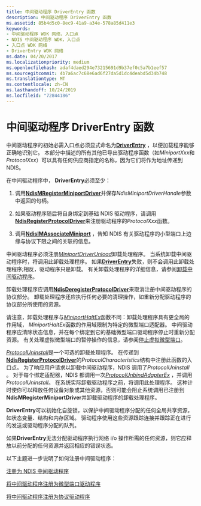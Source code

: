 ```yaml
---
title: 中间驱动程序 DriverEntry 函数
description: 中间驱动程序 DriverEntry 函数
ms.assetid: 85b4d5c0-8ec9-41a9-a34e-578a85d411e3
keywords:
- 中间驱动程序 WDK 网络，入口点
- NDIS 中间驱动程序 WDK，入口点
- 入口点 WDK 网络
- DriverEntry WDK 网络
ms.date: 04/20/2017
ms.localizationpriority: medium
ms.openlocfilehash: adaf4daed294e73215691d9b37ef0c5a7b1eef57
ms.sourcegitcommit: 4b7a6ac7c68e6ad6f27da5d1dc4deabd5d34b748
ms.translationtype: MT
ms.contentlocale: zh-CN
ms.lasthandoff: 10/24/2019
ms.locfileid: "72844186"
---
```

# <a name="intermediate-driver-driverentry-function"></a>中间驱动程序 DriverEntry 函数





中间驱动程序的初始必需入口点必须显式命名为[**DriverEntry**](https://docs.microsoft.com/windows-hardware/drivers/ddi/wdm/nc-wdm-driver_initialize) ，以便加载程序能够正确地识别它。 本部分中描述的所有其他已导出驱动程序函数（如*MiniportXxx*和*ProtocolXxx*）可以具有任何供应商指定的名称，因为它们将作为地址传递到 NDIS。

在中间驱动程序中， **DriverEntry**必须至少：

1.  调用[**NdisMRegisterMiniportDriver**](https://docs.microsoft.com/windows-hardware/drivers/ddi/ndis/nf-ndis-ndismregisterminiportdriver)并保存*NdisMiniportDriverHandle*参数中返回的句柄。

2.  如果驱动程序随后将自身绑定到基础 NDIS 驱动程序，请调用[**NdisRegisterProtocolDriver**](https://docs.microsoft.com/windows-hardware/drivers/ddi/ndis/nf-ndis-ndisregisterprotocoldriver)来注册驱动程序的*ProtocolXxx*函数。

3.  调用[**NdisIMAssociateMiniport**](https://docs.microsoft.com/windows-hardware/drivers/ddi/ndis/nf-ndis-ndisimassociateminiport) ，告知 NDIS 有关驱动程序的小型端口上边缘与协议下限之间的关联的信息。

中间驱动程序必须注册[*MiniportDriverUnload*](https://docs.microsoft.com/windows-hardware/drivers/ddi/ndis/nc-ndis-miniport_unload)卸载处理程序。 当系统卸载中间驱动程序时，将调用此卸载处理程序。 如果[**DriverEntry**](https://docs.microsoft.com/windows-hardware/drivers/ddi/wdm/nc-wdm-driver_initialize)失败，则不会调用此卸载处理程序;相反，驱动程序只是卸载。 有关卸载处理程序的详细信息，请参阅[卸载中间驱动程序](unloading-an-intermediate-driver.md)。

卸载处理程序应调用[**NdisDeregisterProtocolDriver**](https://docs.microsoft.com/windows-hardware/drivers/ddi/ndis/nf-ndis-ndisderegisterprotocoldriver)来取消注册中间驱动程序的协议部分。 卸载处理程序还应执行任何必要的清理操作，如重新分配驱动程序的协议部分所使用的资源。

请注意，卸载处理程序与[*MiniportHaltEx*](https://docs.microsoft.com/windows-hardware/drivers/ddi/ndis/nc-ndis-miniport_halt)函数不同：卸载处理程序具有更全局的作用域， *MiniportHaltEx*函数的作用域限制为特定的微型端口适配器。 中间驱动程序应清除状态信息，并在每个绑定到它的基础微型端口驱动程序停止时重新分配资源。 有关处理虚拟微型端口的暂停操作的信息，请参阅[停止虚拟微型端口](halting-a-virtual-miniport.md)。

[*ProtocolUninstall*](https://docs.microsoft.com/windows-hardware/drivers/ddi/ndis/nc-ndis-protocol_uninstall)是一个可选的卸载处理程序。 在传递到[**NdisRegisterProtocolDriver**](https://docs.microsoft.com/windows-hardware/drivers/ddi/ndis/nf-ndis-ndisregisterprotocoldriver)的*ProtocolCharacteristics*结构中注册此函数的入口点。 为了响应用户请求以卸载中间驱动程序，NDIS 调用了*ProtocolUninstall* 。 对于每个绑定适配器，NDIS 都调用一次[*ProtocolUnbindAdapterEx*](https://docs.microsoft.com/windows-hardware/drivers/ddi/ndis/nc-ndis-protocol_unbind_adapter_ex) ，并调用*ProtocolUninstall*。 在系统实际卸载驱动程序之前，将调用此处理程序。 这种计时使你可以释放任何设备对象或其他资源，否则可能会阻止系统调用已注册到**NdisMRegisterMiniportDriver**并卸载驱动程序的卸载处理程序。

**DriverEntry**可以初始化自旋锁，以保护中间驱动程序分配的任何全局共享资源，如状态变量、结构和内存区域。 驱动程序使用这些资源跟踪连接并跟踪正在进行的发送或驱动程序分配的队列。

如果**DriverEntry**无法分配驱动程序执行网络 i/o 操作所需的任何资源，则它应释放以前分配的任何资源并返回相应的错误状态。

以下主题进一步说明了如何注册中间驱动程序：

[注册为 NDIS 中间驱动程序](registering-as-an-ndis-intermediate-driver.md)

[将中间驱动程序注册为微型端口驱动程序](registering-an-intermediate-driver-as-a-miniport-driver.md)

[将中间驱动程序注册为协议驱动程序](registering-an-intermediate-driver-as-a-protocol.md)

 

 





